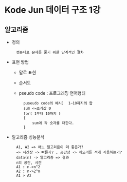 # Kode Jun 데이터 구조 1강

## 알고리즘
- 정의   

        컴퓨터로 문제를 풀기 위한 단계적인 절차 
    
- 표현 방법 
    - 말로 표현
    - 순서도
    - pseudo code : 프로그래밍 언어형태

            puseudo code의 예시)  1~10까지의 합  
            sum <=초기값 0 
            for( 1부터 10까지 )
            {
                sum에 각 숫자를 더한다.
            }
     
- 알고리즘 성능분석

        A1, A2 => 어느 알고리즘이 더 좋은가?
        => 시간상 -> 빠른가? , 공간상 -> 메모리를 적게 사용하는가?
        data(n) -> 알고리즘 => 결과   
        n의 공간, 시간   
        A1 : n->n^2 
        A2 : n->2^n
        A1 > A2   

